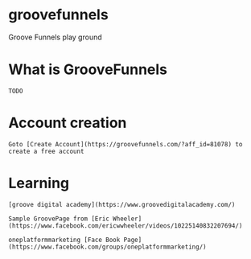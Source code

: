 # groovefunnels

Groove Funnels play ground

# What is GrooveFunnels

    TODO

# Account creation

    Goto [Create Account](https://groovefunnels.com/?aff_id=81078) to create a free account

# Learning

    [groove digital academy](https://www.groovedigitalacademy.com/)

    Sample GroovePage from [Eric Wheeler](https://www.facebook.com/ericwwheeler/videos/10225140832207694/)

    oneplatformmarketing [Face Book Page](https://www.facebook.com/groups/oneplatformmarketing/)

